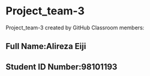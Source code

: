 # Project_team-3
Project_team-3 created by GitHub Classroom
members:
## Full Name:Alireza Eiji 
## Student ID Number:98101193

